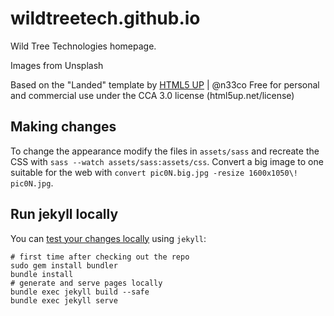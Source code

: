 # wildtreetech.github.io
Wild Tree Technologies homepage.

Images from Unsplash

Based on the "Landed" template by [HTML5 UP](//html5up.net) | @n33co
Free for personal and commercial use under the CCA 3.0 license (html5up.net/license)


## Making changes

To change the appearance modify the files in `assets/sass` and recreate
the CSS with `sass --watch assets/sass:assets/css`. Convert a big image
to one suitable for the web with
`convert pic0N.big.jpg -resize 1600x1050\! pic0N.jpg`.


## Run jekyll locally

You can [test your changes locally](https://help.github.com/articles/setting-up-your-github-pages-site-locally-with-jekyll/#platform-mac) using `jekyll`:

```
# first time after checking out the repo
sudo gem install bundler
bundle install
# generate and serve pages locally
bundle exec jekyll build --safe
bundle exec jekyll serve
```
